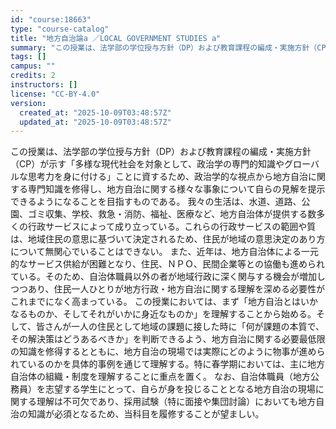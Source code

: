 ```yaml
---
id: "course:18663"
type: "course-catalog"
title: "地方自治論a ／LOCAL GOVERNMENT STUDIES a"
summary: "この授業は、法学部の学位授与方針（DP）および教育課程の編成・実施方針（CP）が示す「多様な現代社会を対象として、政治学の専門的知識やグローバルな思考力を身に付ける」ことに資するため、政治学的な視点から地方自治に関する専門知識を修得し、地方…"
tags: []
campus: ""
credits: 2
instructors: []
license: "CC-BY-4.0"
version:
  created_at: "2025-10-09T03:48:57Z"
  updated_at: "2025-10-09T03:48:57Z"
---
```

この授業は、法学部の学位授与方針（DP）および教育課程の編成・実施方針（CP）が示す「多様な現代社会を対象として、政治学の専門的知識やグローバルな思考力を身に付ける」ことに資するため、政治学的な視点から地方自治に関する専門知識を修得し、地方自治に関する様々な事象について自らの見解を提示できるようになることを目指すものである。 我々の生活は、水道、道路、公園、ゴミ収集、学校、救急・消防、福祉、医療など、地方自治体が提供する数多くの行政サービスによって成り立っている。これらの行政サービスの範囲や質は、地域住民の意思に基づいて決定されるため、住民が地域の意思決定のあり方について無関心でいることはできない。 また、近年は、地方自治体による一元的なサービス供給が困難となり、住民、ＮＰＯ、民間企業等との協働も進められている。そのため、自治体職員以外の者が地域行政に深く関与する機会が増加しつつあり、住民一人ひとりが地方行政・地方自治に関する理解を深める必要性がこれまでになく高まっている。 この授業においては、まず「地方自治とはいかなるものか、そしてそれがいかに身近なものか」を理解することから始める。そして、皆さんが一人の住民として地域の課題に接した時に「何が課題の本質で、その解決策はどうあるべきか」を判断できるよう、地方自治に関する必要最低限の知識を修得するとともに、地方自治の現場では実際にどのように物事が進められているのかを具体的事例を通じて理解する。特に春学期においては、主に地方自治体の組織・制度を理解することに重点を置く。 なお、自治体職員（地方公務員）を志望する学生にとって、自らが身を投じることとなる地方自治の現場に関する理解は不可欠であり、採用試験（特に面接や集団討論）においても地方自治の知識が必須となるため、当科目を履修することが望ましい。
